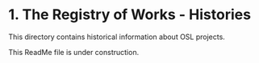 # 1. The Registry of Works - Histories

This directory contains historical information about OSL projects.

This ReadMe file is under construction.